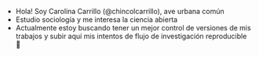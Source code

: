 - Hola! Soy Carolina Carrillo (@chincolcarrillo), ave urbana común 
- Estudio sociología y me interesa la ciencia abierta
- Actualmente estoy buscando tener un mejor control de versiones de mis trabajos y subir aquí mis intentos de flujo de investigación reproducible 🌱 


